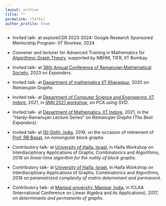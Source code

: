 ```yaml
---
layout: archive
title: ""
permalink: /talks/
author_profile: true
--- 
```

- Invited talk- at exploreCSR 2023-2024: Google Research Sponsored Mentorship Program- IIT Roorkee, 2024

- Convener and lecturer for Advanced Training in Mathematics for [Algorithmic Graph Theory](https://www.atmschools.org/2023), supported by NBHM, TIFR, IIT Bombay  
- Invited talk- at [38th Annual Conference of
Ramanujan Mathematical Society](https://event.iitg.ac.in/rms2023/), 2023 on *Expanders*.
- Invited talk- at [Department of mathematics IIT Kharagpur](http://www.facweb.iitkgp.ac.in/~rkannan/gma.html), 2020 on *Ramanujan Graphs*.

- Invited talk- at [Department of Computer Science and Engineering, IIT Indore](http://cse.iiti.ac.in/), 2021,  in [iWAI 2021 workshop](https://www.iiti.ac.in/public/storage/events/March2021/iWAI%202021.pdf),  on *PCA using SVD*.
- Invited talk- at [Department of Mathematics, IIT Indore](http://math.iiti.ac.in/), 2021, in the "Hardy-Ramanujan Lecture Series" on *Ramanujan Graphs (The Best Expanders)*. 
- Invited talk- at [ISI-Delhi, India](https://www.isid.ac.in/), 2019, on the occasion of retirement of [Prof. RB Bapat](https://en.wikipedia.org/wiki/Ravindra_Bapat),  on *nonsingular block graphs*. 
- Contributory talk- at [University of Haifa, Israel](https://www.haifa.ac.il/?lang=en), in Haifa Workshop on Interdisciplinary Applications of Graphs, Combinatorics and Algorithms, 2019 on *linear-time algorithm for the nullity of block graphs*. 
- Contributory talk- at [University of Haifa, Israel](https://www.haifa.ac.il/?lang=en), in Haifa Workshop on Interdisciplinary Applications of Graphs, Combinatorics and Algorithms, 2018 on *parametrized complexity of matrix determinant and permanent*.
- Contributory talk- at [Manipal university, Manipal, India](https://manipal.edu/mu.html), in ICLAA (International Conference on Linear Algebra and its Applications), 2017,  on *determinants and permanents of graphs*.

